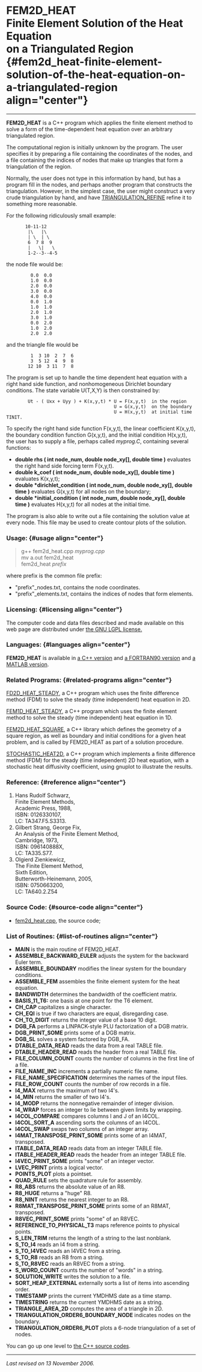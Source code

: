 FEM2D\_HEAT\
Finite Element Solution of the Heat Equation\
on a Triangulated Region {#fem2d_heat-finite-element-solution-of-the-heat-equation-on-a-triangulated-region align="center"}
=============================================

------------------------------------------------------------------------

**FEM2D\_HEAT** is a C++ program which applies the finite element method
to solve a form of the time-dependent heat equation over an arbitrary
triangulated region.

The computational region is initially unknown by the program. The user
specifies it by preparing a file containing the coordinates of the
nodes, and a file containing the indices of nodes that make up triangles
that form a triangulation of the region.

Normally, the user does not type in this information by hand, but has a
program fill in the nodes, and perhaps another program that constructs
the triangulation. However, in the simplest case, the user might
construct a very crude triangulation by hand, and have
[TRIANGULATION\_REFINE](../../f_src/triangulation_refine/triangulation_refine.html)
refine it to something more reasonable.

For the following ridiculously small example:

           10-11-12
            |\   |\
            | \  | \
            6  7 8  9
            |   \|   \
            1-2--3--4-5
          

the node file would be:

             0.0  0.0
             1.0  0.0
             2.0  0.0
             3.0  0.0
             4.0  0.0
             0.0  1.0
             1.0  1.0
             2.0  1.0
             3.0  1.0
             0.0  2.0
             1.0  2.0
             2.0  2.0
          

and the triangle file would be

             1  3 10  2  7  6
             3  5 12  4  9  8
            12 10  3 11  7  8
          

The program is set up to handle the time dependent heat equation with a
right hand side function, and nonhomogeneous Dirichlet boundary
conditions. The state variable U(T,X,Y) is then constrained by:

            Ut - ( Uxx + Uyy ) + K(x,y,t) * U = F(x,y,t)  in the region
                                            U = G(x,y,t)  on the boundary
                                            U = H(x,y,t)  at initial time TINIT.
          

To specify the right hand side function F(x,y,t), the linear coefficient
K(x,y,t), the boundary condition function G(x,y,t), and the initial
condition H(x,y,t), the user has to supply a file, perhaps called
*myprog.C*, containing several functions:

-   **double rhs ( int node\_num, double node\_xy\[\], double time )**
    evaluates the right hand side forcing term F(x,y,t).
-   **double k\_coef ( int node\_num, double node\_xy\[\], double time
    )** evaluates K(x,y,t);
-   **double \*dirichlet\_condition ( int node\_num, double
    node\_xy\[\], double time )** evaluates G(x,y,t) for all nodes on
    the boundary;
-   **double \*initial\_condition ( int node\_num, double node\_xy\[\],
    double time )** evaluates H(x,y,t) for all nodes at the initial
    time.

The program is also able to write out a file containing the solution
value at every node. This file may be used to create contour plots of
the solution.

### Usage: {#usage align="center"}

> g++ fem2d\_heat.cpp *myprog.cpp*\
> mv a.out fem2d\_heat\
> fem2d\_heat *prefix*

where prefix is the common file prefix:

-   "prefix"\_nodes.txt, contains the node coordinates.
-   "prefix"\_elements.txt, contains the indices of nodes that form
    elements.

### Licensing: {#licensing align="center"}

The computer code and data files described and made available on this
web page are distributed under [the GNU LGPL
license.](../../txt/gnu_lgpl.txt)

### Languages: {#languages align="center"}

**FEM2D\_HEAT** is available in [a C++
version](../../cpp_src/fem2d_heat/fem2d_heat.html) and [a FORTRAN90
version](../../f_src/fem2d_heat/fem2d_heat.html) and [a MATLAB
version](../../m_src/fem2d_heat/fem2d_heat.html).

### Related Programs: {#related-programs align="center"}

[FD2D\_HEAT\_STEADY](../../cpp_src/fd2d_heat_steady/fd2d_heat_steady.html),
a C++ program which uses the finite difference method (FDM) to solve the
steady (time independent) heat equation in 2D.

[FEM1D\_HEAT\_STEADY](../../cpp_src/fem1d_heat_steady/fem1d_heat_steady.html),
a C++ program which uses the finite element method to solve the steady
(time independent) heat equation in 1D.

[FEM2D\_HEAT\_SQUARE](../../cpp_src/fem2d_heat_square/fem2d_heat_square.html),
a C++ library which defines the geometry of a square region, as well as
boundary and initial conditions for a given heat problem, and is called
by FEM2D\_HEAT as part of a solution procedure.

[STOCHASTIC\_HEAT2D](../../cpp_src/stochastic_heat2d/stochastic_heat2d.html),
a C++ program which implements a finite difference method (FDM) for the
steady (time independent) 2D heat equation, with a stochastic heat
diffusivity coefficient, using gnuplot to illustrate the results.

### Reference: {#reference align="center"}

1.  Hans Rudolf Schwarz,\
    Finite Element Methods,\
    Academic Press, 1988,\
    ISBN: 0126330107,\
    LC: TA347.F5.S3313.
2.  Gilbert Strang, George Fix,\
    An Analysis of the Finite Element Method,\
    Cambridge, 1973,\
    ISBN: 096140888X,\
    LC: TA335.S77.
3.  Olgierd Zienkiewicz,\
    The Finite Element Method,\
    Sixth Edition,\
    Butterworth-Heinemann, 2005,\
    ISBN: 0750663200,\
    LC: TA640.2.Z54

### Source Code: {#source-code align="center"}

-   [fem2d\_heat.cpp](fem2d_heat.cpp), the source code;

### List of Routines: {#list-of-routines align="center"}

-   **MAIN** is the main routine of FEM2D\_HEAT.
-   **ASSEMBLE\_BACKWARD\_EULER** adjusts the system for the backward
    Euler term.
-   **ASSEMBLE\_BOUNDARY** modifies the linear system for the boundary
    conditions.
-   **ASSEMBLE\_FEM** assembles the finite element system for the heat
    equation.
-   **BANDWIDTH** determines the bandwidth of the coefficient matrix.
-   **BASIS\_11\_T6:** one basis at one point for the T6 element.
-   **CH\_CAP** capitalizes a single character.
-   **CH\_EQI** is true if two characters are equal, disregarding case.
-   **CH\_TO\_DIGIT** returns the integer value of a base 10 digit.
-   **DGB\_FA** performs a LINPACK-style PLU factorization of a DGB
    matrix.
-   **DGB\_PRINT\_SOME** prints some of a DGB matrix.
-   **DGB\_SL** solves a system factored by DGB\_FA.
-   **DTABLE\_DATA\_READ** reads the data from a real TABLE file.
-   **DTABLE\_HEADER\_READ** reads the header from a real TABLE file.
-   **FILE\_COLUMN\_COUNT** counts the number of columns in the first
    line of a file.
-   **FILE\_NAME\_INC** increments a partially numeric file name.
-   **FILE\_NAME\_SPECIFICATION** determines the names of the input
    files.
-   **FILE\_ROW\_COUNT** counts the number of row records in a file.
-   **I4\_MAX** returns the maximum of two I4's.
-   **I4\_MIN** returns the smaller of two I4's.
-   **I4\_MODP** returns the nonnegative remainder of integer division.
-   **I4\_WRAP** forces an integer to lie between given limits by
    wrapping.
-   **I4COL\_COMPARE** compares columns I and J of an I4COL.
-   **I4COL\_SORT\_A** ascending sorts the columns of an I4COL.
-   **I4COL\_SWAP** swaps two columns of an integer array.
-   **I4MAT\_TRANSPOSE\_PRINT\_SOME** prints some of an I4MAT,
    transposed.
-   **ITABLE\_DATA\_READ** reads data from an integer TABLE file.
-   **ITABLE\_HEADER\_READ** reads the header from an integer TABLE
    file.
-   **I4VEC\_PRINT\_SOME** prints "some" of an integer vector.
-   **LVEC\_PRINT** prints a logical vector.
-   **POINTS\_PLOT** plots a pointset.
-   **QUAD\_RULE** sets the quadrature rule for assembly.
-   **R8\_ABS** returns the absolute value of an R8.
-   **R8\_HUGE** returns a "huge" R8.
-   **R8\_NINT** returns the nearest integer to an R8.
-   **R8MAT\_TRANSPOSE\_PRINT\_SOME** prints some of an R8MAT,
    transposed.
-   **R8VEC\_PRINT\_SOME** prints "some" of an R8VEC.
-   **REFERENCE\_TO\_PHYSICAL\_T3** maps reference points to physical
    points.
-   **S\_LEN\_TRIM** returns the length of a string to the last
    nonblank.
-   **S\_TO\_I4** reads an I4 from a string.
-   **S\_TO\_I4VEC** reads an I4VEC from a string.
-   **S\_TO\_R8** reads an R8 from a string.
-   **S\_TO\_R8VEC** reads an R8VEC from a string.
-   **S\_WORD\_COUNT** counts the number of "words" in a string.
-   **SOLUTION\_WRITE** writes the solution to a file.
-   **SORT\_HEAP\_EXTERNAL** externally sorts a list of items into
    ascending order.
-   **TIMESTAMP** prints the current YMDHMS date as a time stamp.
-   **TIMESTRING** returns the current YMDHMS date as a string.
-   **TRIANGLE\_AREA\_2D** computes the area of a triangle in 2D.
-   **TRIANGULATION\_ORDER6\_BOUNDARY\_NODE** indicates nodes on the
    boundary.
-   **TRIANGULATION\_ORDER6\_PLOT** plots a 6-node triangulation of a
    set of nodes.

You can go up one level to [the C++ source codes](../cpp_src.html).

------------------------------------------------------------------------

*Last revised on 13 November 2006.*
